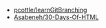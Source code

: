 - [pcottle/learnGitBranching](https://github.com/pcottle/learnGitBranching)
- [Asabeneh/30-Days-Of-HTML](https://github.com/Asabeneh/30-Days-Of-HTML)
